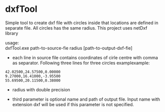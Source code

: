 # dxfTool
Simple tool to create dxf file with circles inside that locations are defined in separate file. All circles has the same radius.  This project uses netDxf library

usage:  
dxfTool.exe path-to-source-fie radius [path-to-output-dxf-fie]

- each line in source file contains coordinates of cirle centre with comma as separator. Following three lines for three circles examplexample:  

~~~~
42.02500,24.57500,0.00000  
9.27000,16.41000,-3.95500  
55.69500,20.11500,0.38000   
~~~~

- radius with double precision 

- third parameter is optional name and path of output file. Input name with extension dxf will be used if this parameter is not specified. 
